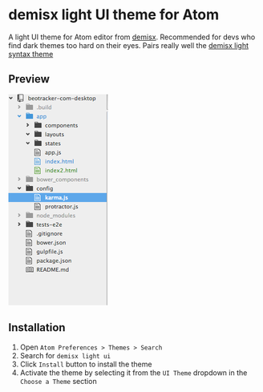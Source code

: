 # demisx light UI theme for Atom

A light UI theme for Atom editor from [demisx](https://github.com/demisx).
Recommended for devs who find dark themes too hard on their eyes.
Pairs really well the
[demisx light syntax theme](https://github.com/demisx/atom-demisx-light-syntax)

Preview
---

![demisx-light-ui-theme screenshot](https://raw.githubusercontent.com/demisx/atom-demisx-light-ui/master/screenshot.png)

Installation
---
1. Open `Atom Preferences > Themes > Search`
1. Search for `demisx light ui`
1. Click `Install` button to install the theme
1. Activate the theme by selecting it from the `UI Theme` dropdown in the `Choose a Theme` section
